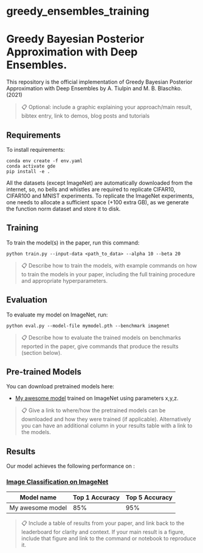 # greedy_ensembles_training



# Greedy Bayesian Posterior Approximation with Deep Ensembles.

This repository is the official implementation of Greedy Bayesian Posterior Approximation with Deep Ensembles by A. Tiulpin and M. B. Blaschko. (2021)

>📋  Optional: include a graphic explaining your approach/main result, bibtex entry, link to demos, blog posts and tutorials

## Requirements

To install requirements:

```setup
conda env create -f env.yaml
conda activate gde
pip install -e .
```

All the datasets (except ImageNet) are automatically downloaded from the internet, so, no bells and whistles are required to replicate CIFAR10, CIFAR100 and MNIST experiments. To replicate the ImageNet experiments, one needs to allocate a sufficient space (+100 extra GB), as we generate the function norm dataset and store it to disk.

## Training

To train the model(s) in the paper, run this command:

```train
python train.py --input-data <path_to_data> --alpha 10 --beta 20
```

>📋  Describe how to train the models, with example commands on how to train the models in your paper, including the full training procedure and appropriate hyperparameters.

## Evaluation

To evaluate my model on ImageNet, run:

```eval
python eval.py --model-file mymodel.pth --benchmark imagenet
```

>📋  Describe how to evaluate the trained models on benchmarks reported in the paper, give commands that produce the results (section below).

## Pre-trained Models

You can download pretrained models here:

- [My awesome model](https://drive.google.com/mymodel.pth) trained on ImageNet using parameters x,y,z. 

>📋  Give a link to where/how the pretrained models can be downloaded and how they were trained (if applicable).  Alternatively you can have an additional column in your results table with a link to the models.

## Results

Our model achieves the following performance on :

### [Image Classification on ImageNet](https://paperswithcode.com/sota/image-classification-on-imagenet)

| Model name         | Top 1 Accuracy  | Top 5 Accuracy |
| ------------------ |---------------- | -------------- |
| My awesome model   |     85%         |      95%       |

>📋  Include a table of results from your paper, and link back to the leaderboard for clarity and context. If your main result is a figure, include that figure and link to the command or notebook to reproduce it. 
